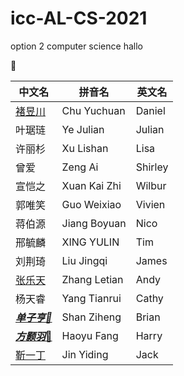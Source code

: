 # icc-AL-CS-2021
option 2 computer science
hallo

🤥

中文名|拼音名|英文名
-----|-----|-----
[褚昱川](https://github.com/Yuudachi530)|Chu Yuchuan|Daniel
叶琚琏|Ye Julian|Julian
许丽杉|Xu Lishan|Lisa
曾爱|Zeng Ai|Shirley
宣恺之|Xuan Kai Zhi|Wilbur
郭唯笑|Guo Weixiao|Vivien
蒋伯源|Jiang Boyuan|Nico
邢毓麟|XING YULIN|Tim
刘荆琦|Liu Jingqi|James
[张乐天](https://github.com/Loskiz)|Zhang Letian|Andy
杨天睿|Yang Tianrui|Cathy
[*__单子亨:shit:__*](https://github.com/BrianShan974)|Shan Ziheng|Brian
[_**方颢羽**_:busts_in_silhouette:](https://github.com/haoyuF996)|Haoyu Fang|Harry
[靳一丁](https://github.com/)|Jin Yiding|Jack
